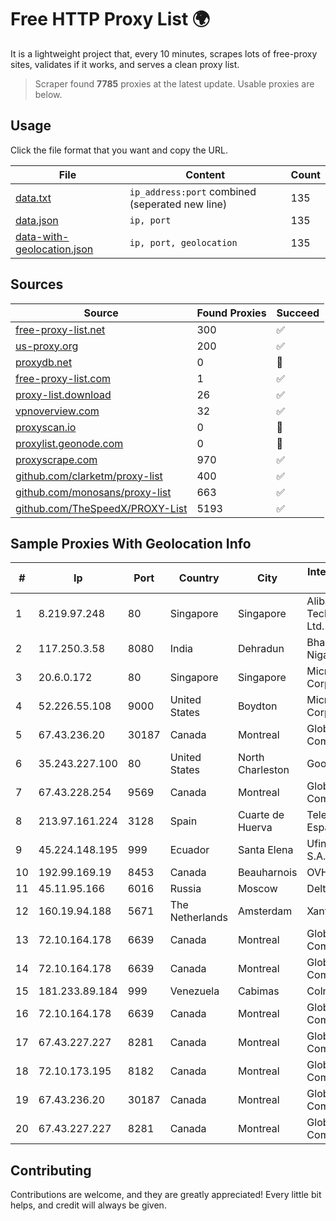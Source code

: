 
# Free HTTP Proxy List 🌍

It is a lightweight project that, every 10 minutes, scrapes lots of free-proxy sites, validates if it works, and serves a clean proxy list.


> Scraper found **7785** proxies at the latest update. Usable proxies are below.

## Usage

Click the file format that you want and copy the URL.


|File|Content|Count|
|----|-------|-----|
|[data.txt](https://raw.githubusercontent.com/themiralay/Proxy-List-World/master/data.txt)|`ip_address:port` combined (seperated new line)|135|
|[data.json](https://raw.githubusercontent.com/themiralay/Proxy-List-World/master/data.json)|`ip, port`|135|
|[data-with-geolocation.json](https://raw.githubusercontent.com/themiralay/Proxy-List-World/master/data-with-geolocation.json)|`ip, port, geolocation`|135|

## Sources

|Source|Found Proxies|Succeed|
|------|-------------|-------|
|[free-proxy-list.net](https://free-proxy-list.net)|300|✅|
|[us-proxy.org](https://www.us-proxy.org)|200|✅|
|[proxydb.net](http://proxydb.net)|0|🚫|
|[free-proxy-list.com](https://free-proxy-list.com/?page=&port=&type%5B%5D=http&type%5B%5D=https&up_time=0&search=Search)|1|✅|
|[proxy-list.download](https://www.proxy-list.download/HTTP)|26|✅|
|[vpnoverview.com](https://vpnoverview.com/privacy/anonymous-browsing/free-proxy-servers)|32|✅|
|[proxyscan.io](https://www.proxyscan.io)|0|🚫|
|[proxylist.geonode.com](https://proxylist.geonode.com/api/proxy-list?limit=300&page=1&sort_by=lastChecked&sort_type=desc&protocols=http,https)|0|🚫|
|[proxyscrape.com](https://api.proxyscrape.com/v2/?request=displayproxies&protocol=http&timeout=10000&country=all&ssl=all&anonymity=all)|970|✅|
|[github.com/clarketm/proxy-list](https://raw.githubusercontent.com/clarketm/proxy-list/master/proxy-list-raw.txt)|400|✅|
|[github.com/monosans/proxy-list](https://raw.githubusercontent.com/monosans/proxy-list/main/proxies/http.txt)|663|✅|
|[github.com/TheSpeedX/PROXY-List](https://raw.githubusercontent.com/TheSpeedX/PROXY-List/master/http.txt)|5193|✅|


## Sample Proxies With Geolocation Info

|#|Ip|Port|Country|City|Internet Service Provider|
|-|--|----|-------|----|-------------------------|
|1|8.219.97.248|80|Singapore|Singapore|Alibaba (US) Technology Co., Ltd.|
|2|117.250.3.58|8080|India|Dehradun|Bharat Sanchar Nigam Ltd|
|3|20.6.0.172|80|Singapore|Singapore|Microsoft Corporation|
|4|52.226.55.108|9000|United States|Boydton|Microsoft Corporation|
|5|67.43.236.20|30187|Canada|Montreal|GloboTech Communications|
|6|35.243.227.100|80|United States|North Charleston|Google LLC|
|7|67.43.228.254|9569|Canada|Montreal|GloboTech Communications|
|8|213.97.161.224|3128|Spain|Cuarte de Huerva|Telefonica de Espana SAU|
|9|45.224.148.195|999|Ecuador|Santa Elena|Ufinet Panama S.A.|
|10|192.99.169.19|8453|Canada|Beauharnois|OVH SAS|
|11|45.11.95.166|6016|Russia|Moscow|Delta Ltd|
|12|160.19.94.188|5671|The Netherlands|Amsterdam|Xantho UAB|
|13|72.10.164.178|6639|Canada|Montreal|GloboTech Communications|
|14|72.10.164.178|6639|Canada|Montreal|GloboTech Communications|
|15|181.233.89.184|999|Venezuela|Cabimas|Colnetwork C.A.|
|16|72.10.164.178|6639|Canada|Montreal|GloboTech Communications|
|17|67.43.227.227|8281|Canada|Montreal|GloboTech Communications|
|18|72.10.173.195|8182|Canada|Montreal|GloboTech Communications|
|19|67.43.236.20|30187|Canada|Montreal|GloboTech Communications|
|20|67.43.227.227|8281|Canada|Montreal|GloboTech Communications|



## Contributing

Contributions are welcome, and they are greatly appreciated! Every
little bit helps, and credit will always be given.

